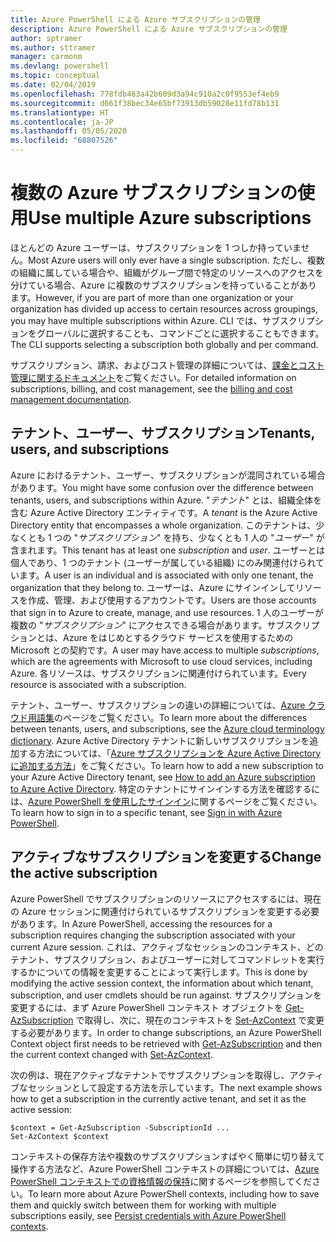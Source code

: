 ```yaml
---
title: Azure PowerShell による Azure サブスクリプションの管理
description: Azure PowerShell による Azure サブスクリプションの管理
author: sptramer
ms.author: sttramer
manager: carmonm
ms.devlang: powershell
ms.topic: conceptual
ms.date: 02/04/2019
ms.openlocfilehash: 778fdb463a42b609d3a94c910a2c0f9553ef4eb9
ms.sourcegitcommit: d661f38bec34e65bf73913db59028e11fd78b131
ms.translationtype: HT
ms.contentlocale: ja-JP
ms.lasthandoff: 05/05/2020
ms.locfileid: "68807526"
---
```

# <a name="use-multiple-azure-subscriptions"></a><span data-ttu-id="a6a93-103">複数の Azure サブスクリプションの使用</span><span class="sxs-lookup"><span data-stu-id="a6a93-103">Use multiple Azure subscriptions</span></span>

<span data-ttu-id="a6a93-104">ほとんどの Azure ユーザーは、サブスクリプションを 1 つしか持っていません。</span><span class="sxs-lookup"><span data-stu-id="a6a93-104">Most Azure users will only ever have a single subscription.</span></span> <span data-ttu-id="a6a93-105">ただし、複数の組織に属している場合や、組織がグループ間で特定のリソースへのアクセスを分けている場合、Azure に複数のサブスクリプションを持っていることがあります。</span><span class="sxs-lookup"><span data-stu-id="a6a93-105">However, if you are part of more than one organization or your organization has divided up access to certain resources across groupings, you may have multiple subscriptions within Azure.</span></span> <span data-ttu-id="a6a93-106">CLI では、サブスクリプションをグローバルに選択することも、コマンドごとに選択することもできます。</span><span class="sxs-lookup"><span data-stu-id="a6a93-106">The CLI supports selecting a subscription both globally and per command.</span></span>

<span data-ttu-id="a6a93-107">サブスクリプション、請求、およびコスト管理の詳細については、[課金とコスト管理に関するドキュメント](/azure/billing/)をご覧ください。</span><span class="sxs-lookup"><span data-stu-id="a6a93-107">For detailed information on subscriptions, billing, and cost management, see the [billing and cost management documentation](/azure/billing/).</span></span>

## <a name="tenants-users-and-subscriptions"></a><span data-ttu-id="a6a93-108">テナント、ユーザー、サブスクリプション</span><span class="sxs-lookup"><span data-stu-id="a6a93-108">Tenants, users, and subscriptions</span></span>

<span data-ttu-id="a6a93-109">Azure におけるテナント、ユーザー、サブスクリプションが混同されている場合があります。</span><span class="sxs-lookup"><span data-stu-id="a6a93-109">You might have some confusion over the difference between tenants, users, and subscriptions within Azure.</span></span> <span data-ttu-id="a6a93-110">"_テナント_" とは、組織全体を含む Azure Active Directory エンティティです。</span><span class="sxs-lookup"><span data-stu-id="a6a93-110">A _tenant_ is the Azure Active Directory entity that encompasses a whole organization.</span></span> <span data-ttu-id="a6a93-111">このテナントは、少なくとも 1 つの "_サブスクリプション_" を持ち、少なくとも 1 人の "_ユーザー_" が含まれます。</span><span class="sxs-lookup"><span data-stu-id="a6a93-111">This tenant has at least one _subscription_ and _user_.</span></span> <span data-ttu-id="a6a93-112">ユーザーとは個人であり、1 つのテナント (ユーザーが属している組織) にのみ関連付けられています。</span><span class="sxs-lookup"><span data-stu-id="a6a93-112">A user is an individual and is associated with only one tenant, the organization that they belong to.</span></span> <span data-ttu-id="a6a93-113">ユーザーは、Azure にサインインしてリソースを作成、管理、および使用するアカウントです。</span><span class="sxs-lookup"><span data-stu-id="a6a93-113">Users are those accounts that sign in to Azure to create, manage, and use resources.</span></span>
<span data-ttu-id="a6a93-114">1 人のユーザーが複数の "_サブスクリプション_" にアクセスできる場合があります。サブスクリプションとは、Azure をはじめとするクラウド サービスを使用するための Microsoft との契約です。</span><span class="sxs-lookup"><span data-stu-id="a6a93-114">A user may have access to multiple _subscriptions_, which are the agreements with Microsoft to use cloud services, including Azure.</span></span> <span data-ttu-id="a6a93-115">各リソースは、サブスクリプションに関連付けられています。</span><span class="sxs-lookup"><span data-stu-id="a6a93-115">Every resource is associated with a subscription.</span></span>

<span data-ttu-id="a6a93-116">テナント、ユーザー、サブスクリプションの違いの詳細については、[Azure クラウド用語集](/azure/azure-glossary-cloud-terminology)のページをご覧ください。</span><span class="sxs-lookup"><span data-stu-id="a6a93-116">To learn more about the differences between tenants, users, and subscriptions, see the [Azure cloud terminology dictionary](/azure/azure-glossary-cloud-terminology).</span></span>  <span data-ttu-id="a6a93-117">Azure Active Directory テナントに新しいサブスクリプションを追加する方法については、「[Azure サブスクリプションを Azure Active Directory に追加する方法](/azure/active-directory/active-directory-how-subscriptions-associated-directory)」をご覧ください。</span><span class="sxs-lookup"><span data-stu-id="a6a93-117">To learn how to add a new subscription to your Azure Active Directory tenant, see [How to add an Azure subscription to Azure Active Directory](/azure/active-directory/active-directory-how-subscriptions-associated-directory).</span></span>
<span data-ttu-id="a6a93-118">特定のテナントにサインインする方法を確認するには、[Azure PowerShell を使用したサインイン](/powershell/azure/authenticate-azureps)に関するページをご覧ください。</span><span class="sxs-lookup"><span data-stu-id="a6a93-118">To learn how to sign in to a specific tenant, see [Sign in with Azure PowerShell](/powershell/azure/authenticate-azureps).</span></span>

## <a name="change-the-active-subscription"></a><span data-ttu-id="a6a93-119">アクティブなサブスクリプションを変更する</span><span class="sxs-lookup"><span data-stu-id="a6a93-119">Change the active subscription</span></span>

<span data-ttu-id="a6a93-120">Azure PowerShell でサブスクリプションのリソースにアクセスするには、現在の Azure セッションに関連付けられているサブスクリプションを変更する必要があります。</span><span class="sxs-lookup"><span data-stu-id="a6a93-120">In Azure PowerShell, accessing the resources for a subscription requires changing the subscription associated with your current Azure session.</span></span>
<span data-ttu-id="a6a93-121">これは、アクティブなセッションのコンテキスト、どのテナント、サブスクリプション、およびユーザーに対してコマンドレットを実行するかについての情報を変更することによって実行します。</span><span class="sxs-lookup"><span data-stu-id="a6a93-121">This is done by modifying the active session context, the information about which tenant, subscription, and user cmdlets should be run against.</span></span>
<span data-ttu-id="a6a93-122">サブスクリプションを変更するには、まず Azure PowerShell コンテキスト オブジェクトを [Get-AzSubscription](/powershell/module/az.accounts/get-azsubscription) で取得し、次に、現在のコンテキストを [Set-AzContext](/powershell/module/az.accounts/set-azcontext) で変更する必要があります。</span><span class="sxs-lookup"><span data-stu-id="a6a93-122">In order to change subscriptions, an Azure PowerShell Context object first needs to be retrieved with [Get-AzSubscription](/powershell/module/az.accounts/get-azsubscription) and then the current context changed with [Set-AzContext](/powershell/module/az.accounts/set-azcontext).</span></span>

<span data-ttu-id="a6a93-123">次の例は、現在アクティブなテナントでサブスクリプションを取得し、アクティブなセッションとして設定する方法を示しています。</span><span class="sxs-lookup"><span data-stu-id="a6a93-123">The next example shows how to get a subscription in the currently active tenant, and set it as the active session:</span></span>

```powershell-interactive
$context = Get-AzSubscription -SubscriptionId ...
Set-AzContext $context
```

<span data-ttu-id="a6a93-124">コンテキストの保存方法や複数のサブスクリプションすばやく簡単に切り替えて操作する方法など、Azure PowerShell コンテキストの詳細については、[Azure PowerShell コンテキストでの資格情報の保持](context-persistence.md)に関するページを参照してください。</span><span class="sxs-lookup"><span data-stu-id="a6a93-124">To learn more about Azure PowerShell contexts, including how to save them and quickly switch between them for working with multiple subscriptions easily, see [Persist credentials with Azure PowerShell contexts](context-persistence.md).</span></span>
